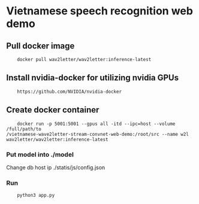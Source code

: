 # Vietnamese speech recognition web demo

## Pull docker image
```
    docker pull wav2letter/wav2letter:inference-latest
```
## Install nvidia-docker for utilizing nvidia GPUs
```
    https://github.com/NVIDIA/nvidia-docker
```
## Create docker container
```
    docker run -p 5001:5001 --gpus all -itd --ipc=host --volume /full/path/to
/vietnamese-wave2letter-stream-convnet-web-demo:/root/src --name w2l wav2letter/wav2letter:inference-latest
```
### Put model into ./model
Change db host ip ./statis/js/config.json
### Run
```
    python3 app.py
```